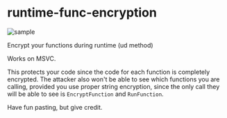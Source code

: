 # runtime-func-encryption
![sample](https://cdn.discordapp.com/attachments/1215137187209814036/1349229167937585255/Annotation_2025-03-11_205438.png?ex=67d25715&is=67d10595&hm=d6f3c1cc0521b3d0d28337c1a63bb1d57108b5e54774949f6499cf3b48fc862c&)

Encrypt your functions during runtime (ud method)

Works on MSVC.

This protects your code since the code for each function is completely encrypted. The attacker also won't be able to see which functions you are calling, provided you use proper string encryption, since the only call they will be able to see is `EncryptFunction` and `RunFunction`.

Have fun pasting, but give credit.
